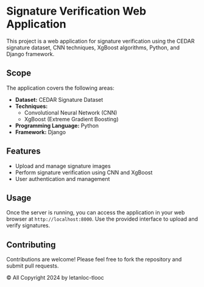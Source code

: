 # Signature Verification Web Application

This project is a web application for signature verification using the CEDAR signature dataset, CNN techniques, XgBoost algorithms, Python, and Django framework.

## Scope

The application covers the following areas:

- **Dataset:** CEDAR Signature Dataset
- **Techniques:**
  - Convolutional Neural Network (CNN)
  - XgBoost (Extreme Gradient Boosting)
- **Programming Language:** Python
- **Framework:** Django

## Features

- Upload and manage signature images
- Perform signature verification using CNN and XgBoost
- User authentication and management

## Usage

Once the server is running, you can access the application in your web browser at `http://localhost:8000`. Use the provided interface to upload and verify signatures.

## Contributing

Contributions are welcome! Please feel free to fork the repository and submit pull requests.

© All Copyright 2024 by letanloc-tlooc
